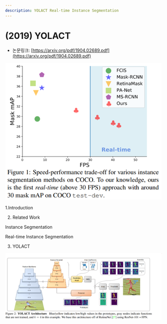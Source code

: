 ```yaml
---
description: YOLACT Real-time Instance Segmentation
---
```


# \(2019\) YOLACT

* 논문링크: [https://arxiv.org/pdf/1904.02689.pdf](https://arxiv.org/pdf/1904.02689.pdf)



![](../.gitbook/assets/image%20%28120%29.png)





1.Introduction

2. Related Work

Instance Segmentation

Real-time Instance Segmentation



3. YOLACT

![](../.gitbook/assets/image%20%2821%29.png)



